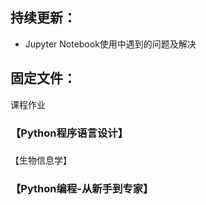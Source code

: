 ## 持续更新：

* Jupyter Notebook使用中遇到的问题及解决

## 固定文件：
课程作业
### 【Python程序语言设计】
###
【生物信息学】
### 【Python编程-从新手到专家】
